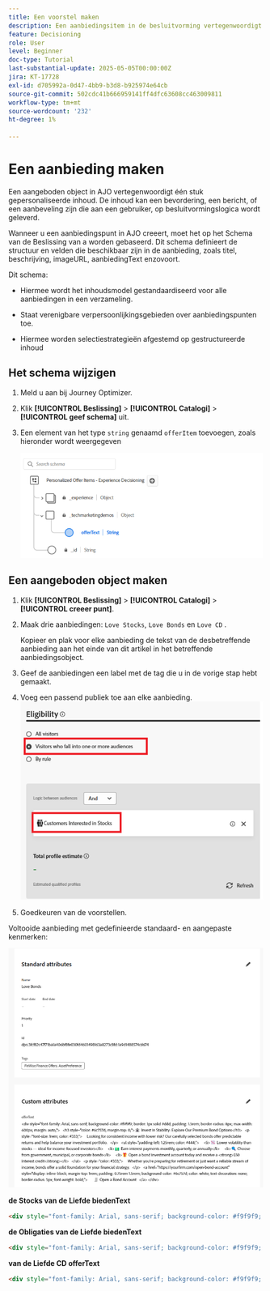 ```yaml
---
title: Een voorstel maken
description: Een aanbiedingsitem in de besluitvorming vertegenwoordigt één stuk gepersonaliseerde inhoud, zoals een bericht, afbeelding, promotie of aanbeveling, dat aan een gebruiker kan worden geleverd op basis van gedefinieerde regels en voorwaarden.
feature: Decisioning
role: User
level: Beginner
doc-type: Tutorial
last-substantial-update: 2025-05-05T00:00:00Z
jira: KT-17728
exl-id: d705992a-0d47-4bb9-b3d8-b925974e64cb
source-git-commit: 502cdc41b666959141ff4dfc63608cc463009811
workflow-type: tm+mt
source-wordcount: '232'
ht-degree: 1%

---
```


# Een aanbieding maken

Een aangeboden object in AJO vertegenwoordigt één stuk gepersonaliseerde inhoud. De inhoud kan een bevordering, een bericht, of een aanbeveling zijn die aan een gebruiker, op besluitvormingslogica wordt geleverd.

Wanneer u een aanbiedingspunt in AJO creeert, moet het op het Schema van de Beslissing van a  worden gebaseerd. Dit schema definieert de structuur en velden die beschikbaar zijn in de aanbieding, zoals titel, beschrijving, imageURL, aanbiedingText enzovoort.

Dit schema:

* Hiermee wordt het inhoudsmodel gestandaardiseerd voor alle aanbiedingen in een verzameling.

* Staat verenigbare verpersoonlijkingsgebieden over aanbiedingspunten toe.

* Hiermee worden selectiestrategieën afgestemd op gestructureerde inhoud

## Het schema wijzigen

1. Meld u aan bij Journey Optimizer.
1. Klik **[!UICONTROL Beslissing]** > **[!UICONTROL Catalogi]** > **[!UICONTROL geef schema]** uit.
1. Een element van het type `string` genaamd `offerItem` toevoegen, zoals hieronder wordt weergegeven

   ![ besluit-schema ](assets/offer-schema.png)

## Een aangeboden object maken

1. Klik **[!UICONTROL Beslissing]** > **[!UICONTROL Catalogi]** > **[!UICONTROL creeer punt]**.

1. Maak drie aanbiedingen: `Love Stocks`, `Love Bonds` en `Love CD` .

   Kopieer en plak voor elke aanbieding de tekst van de desbetreffende aanbieding aan het einde van dit artikel in het betreffende aanbiedingsobject.

1. Geef de aanbiedingen een label met de tag die u in de vorige stap hebt gemaakt.
1. Voeg een passend publiek toe aan elke aanbieding.
   ![ aanbieding-geschiktheid ](assets/offer-eligibility.png)
1. Goedkeuren van de voorstellen.

Voltooide aanbieding met gedefinieerde standaard- en aangepaste kenmerken:

![ aanbieding van de liefdesaandelen ](assets/love-bonds.png)

**de Stocks van de Liefde biedenText**

```html
<div style="font-family: Arial, sans-serif; background-color: #f9f9f9; border: 1px solid #ddd; padding: 1.5rem; border-radius: 8px; max-width: 600px; margin: auto;">   <h3 style="color: #1a73e8; margin-top: 0;">📈 Open a Stock Trading Account & Get $100 in Bonus Stock</h3>   <p style="font-size: 1rem; color: #333;">     Ready to start building your portfolio? Open a new stock trading account with us and receive a      <strong>$100 bonus in stock</strong> — on us.   </p>   <ul style="padding-left: 1.25rem; color: #444;">     <li>🧾 No account minimums — start investing with as little as $1</li>     <li>📉 $0 commissions on online stock trades</li>     <li>📊 Access to powerful trading tools and real-time analytics</li>     <li>🎓 Free educational resources to help you invest confidently</li>   </ul>   <p style="color: #333;">     It's never been easier to start trading. Join thousands of investors who trust us to help them grow their wealth.   </p>   <a href="https://yourbrokerage.com/open-account"      style="display: inline-block; margin-top: 1rem; padding: 0.75rem 1.5rem; background-color: #1a73e8; color: white; text-decoration: none; border-radius: 5px; font-weight: bold;">      🚀 Open Your Account Today   </a> </div>
```

**de Obligaties van de Liefde biedenText**

```html
<div style="font-family: Arial, sans-serif; background-color: #f9f9f9; border: 1px solid #ddd; padding: 1.5rem; border-radius: 8px; max-width: 600px; margin: auto;">   <h3 style="color: #6c757d; margin-top: 0;">🏦 Invest in Stability: Explore Our Premium Bond Options</h3>   <p style="font-size: 1rem; color: #333;">     Looking for consistent income with lower risk? Our carefully selected bonds offer predictable returns and help balance your investment portfolio.   </p>   <ul style="padding-left: 1.25rem; color: #444;">     <li>📉 Lower volatility than stocks — ideal for income-focused investors</li>     <li>💵 Earn interest payments monthly, quarterly, or annually</li>     <li>🔍 Choose from government, municipal, or corporate bonds</li>     <li>🎁 Open a bond investment account today and receive a <strong>$50 interest credit</strong></li>   </ul>   <p style="color: #333;">     Whether you're preparing for retirement or just want a reliable stream of income, bonds offer a solid foundation for your financial strategy.   </p>   <a href="https://yourfirm.com/open-bond-account"      style="display: inline-block; margin-top: 1rem; padding: 0.75rem 1.5rem; background-color: #6c757d; color: white; text-decoration: none; border-radius: 5px; font-weight: bold;">      🧾 Open a Bond Account   </a> </div>
```

**van de Liefde CD offerText**

```html
<div style="font-family: Arial, sans-serif; background-color: #f9f9f9; border: 1px solid #ddd; padding: 1.5rem; border-radius: 8px; max-width: 600px; margin: auto;">   <h3 style="color: #28a745; margin-top: 0;">💰 Lock in a 5.25% APY — Open Your CD Account Today</h3>   <p style="font-size: 1rem; color: #333;">     Secure your savings with a high-yield Certificate of Deposit. For a limited time, enjoy a      <strong>guaranteed 5.25% annual percentage yield (APY)</strong> on 12-month CDs.   </p>   <ul style="padding-left: 1.25rem; color: #444;">     <li>🔒 Guaranteed returns with FDIC insurance</li>     <li>📈 Lock in today's high rates before they change</li>     <li>💼 Flexible terms from 6 to 24 months</li>     <li>🎁 Open with just $500 and get a $50 bonus</li>   </ul>   <p style="color: #333;">     Whether you're saving for a short-term goal or building a conservative income strategy, our CDs offer peace of mind and predictable growth.   </p>   <a href="https://yourbank.com/open-cd"      style="display: inline-block; margin-top: 1rem; padding: 0.75rem 1.5rem; background-color: #28a745; color: white; text-decoration: none; border-radius: 5px; font-weight: bold;">      💼 Open a CD Account   </a> </div>
```

